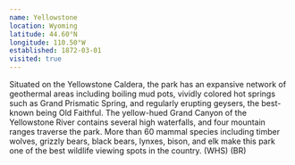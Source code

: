 ```yaml
---
name: Yellowstone
location: Wyoming
latitude: 44.60°N
longitude: 110.50°W
established: 1872-03-01
visited: true
---
```


Situated on the Yellowstone Caldera, the park has an expansive network of geothermal areas including boiling mud pots, vividly colored hot springs such as Grand Prismatic Spring, and regularly erupting geysers, the best-known being Old Faithful. The yellow-hued Grand Canyon of the Yellowstone River contains several high waterfalls, and four mountain ranges traverse the park. More than 60 mammal species including timber wolves, grizzly bears, black bears, lynxes, bison, and elk make this park one of the best wildlife viewing spots in the country. (WHS) (BR)
